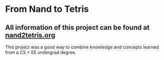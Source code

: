 # From Nand to Tetris
## All information of this project can be found at [nand2tetris.org](https://www.nand2tetris.org/ "Nand2Tetrus Main Website")

This project was a good way to combine knowledge and concepts learned from a CS + EE undergrad degree. 